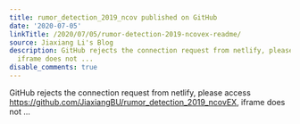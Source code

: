 ```yaml
---
title: rumor_detection_2019_ncov published on GitHub
date: '2020-07-05'
linkTitle: /2020/07/05/rumor-detection-2019-ncovex-readme/
source: Jiaxiang Li's Blog
description: GitHub rejects the connection request from netlify, please access https://github.com/JiaxiangBU/rumor_detection_2019_ncovEX,
  iframe does not ...
disable_comments: true
---
```

GitHub rejects the connection request from netlify, please access https://github.com/JiaxiangBU/rumor_detection_2019_ncovEX, iframe does not ...